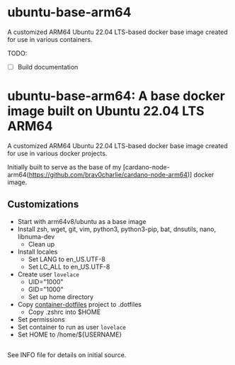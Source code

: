 # ubuntu-base-arm64
A customized ARM64 Ubuntu 22.04 LTS-based docker base image created for use in various containers.

TODO:
- [ ] Build documentation

# ubuntu-base-arm64: A base docker image built on Ubuntu 22.04 LTS ARM64
A customized ARM64 Ubuntu 22.04 LTS-based docker base image created for use in various docker projects.

Initially built to serve as the base of my [cardano-node-arm64(https://github.com/brav0charlie/cardano-node-arm64)] docker image.

## Customizations
- Start with arm64v8/ubuntu as a base image
- Install zsh, wget, git, vim, python3, python3-pip, bat, dnsutils, nano, libnuma-dev
  - Clean up
- Install locales
  - Set LANG to en_US.UTF-8
  - Set LC_ALL to en_US.UTF-8
- Create user `lovelace`
  - UID="1000"
  - GID="1000"
  - Set up home directory
- Copy [container-dotfiles](https://github.com/brav0charlie/container-dotfiles.git) project to .dotfiles
  - Copy .zshrc into $HOME
- Set permissions
- Set container to run as user `lovelace`
- Set HOME to /home/${USERNAME}

##
See INFO file for details on initial source.